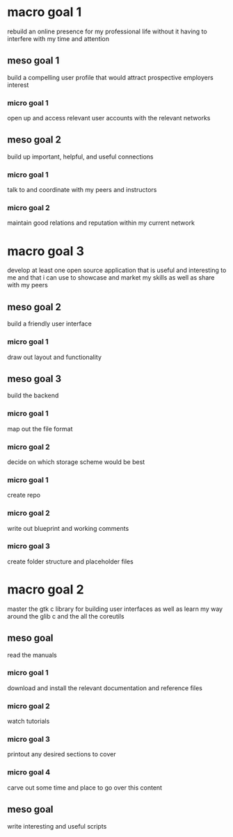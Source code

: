 # macro goal 1

rebuild an online presence for my professional life without it having to
interfere with my time and attention

## meso goal 1
build a compelling user profile that would attract prospective employers
interest

### micro goal 1
open up and access relevant user accounts with the relevant networks

## meso goal 2
build up important, helpful, and useful connections

### micro goal 1
talk to and coordinate with my peers and instructors
### micro goal 2
maintain good relations and reputation within my current network

# macro goal 3

develop at least one open source application that is useful and interesting to
me and that i can use to showcase and market my skills as well as share with my
peers

## meso goal 2
build a friendly user interface

### micro goal 1
draw out layout and functionality

## meso goal 3
build the backend

### micro goal 1
map out the file format
### micro goal 2
decide on which storage scheme would be best
### micro goal 1
create repo
### micro goal 2
write out blueprint and working comments
### micro goal 3
create folder structure and placeholder files

# macro goal 2

master the gtk c library for building user interfaces as well as learn my way
around the glib c and the all the coreutils

## meso goal
read the manuals

### micro goal 1
download and install the relevant documentation and reference files
### micro goal 2
watch tutorials
### micro goal 3
printout any desired sections to cover
### micro goal 4
carve out some time and place to go over this content

## meso goal
write interesting and useful scripts
